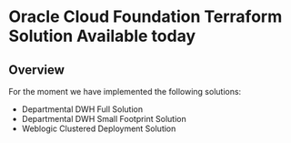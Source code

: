 # Oracle Cloud Foundation Terraform Solution Available today


## <a name="Solutions"></a>Overview
For the moment we have implemented the following solutions:
- Departmental DWH Full Solution
- Departmental DWH Small Footprint Solution
- Weblogic Clustered Deployment Solution